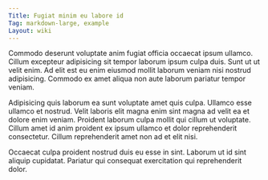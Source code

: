 ```yaml
---
Title: Fugiat minim eu labore id
Tag: markdown-large, example
Layout: wiki
---
```

Commodo deserunt voluptate anim fugiat officia occaecat ipsum ullamco. Cillum excepteur adipisicing sit tempor laborum ipsum culpa duis. Sunt ut ut velit enim. Ad elit est eu enim eiusmod mollit laborum veniam nisi nostrud adipisicing. Commodo ex amet aliqua non aute laborum pariatur tempor veniam.

Adipisicing quis laborum ea sunt voluptate amet quis culpa. Ullamco esse ullamco et nostrud. Velit laboris elit magna enim sint magna ad velit ea et dolore enim veniam. Proident laborum culpa mollit qui cillum ut voluptate. Cillum amet id anim proident ex ipsum ullamco et dolor reprehenderit consectetur. Cillum reprehenderit amet non ad et elit nisi.

Occaecat culpa proident nostrud duis eu esse in sint. Laborum ut id sint aliquip cupidatat. Pariatur qui consequat exercitation qui reprehenderit dolor.